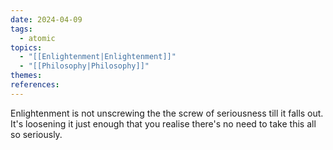 ```yaml
---
date: 2024-04-09
tags:
  - atomic
topics:
  - "[[Enlightenment|Enlightenment]]"
  - "[[Philosophy|Philosophy]]"
themes: 
references: 
---
```


Enlightenment is not unscrewing the the screw of seriousness till it falls out. It's loosening it just enough that you realise there's no need to take this all so seriously.